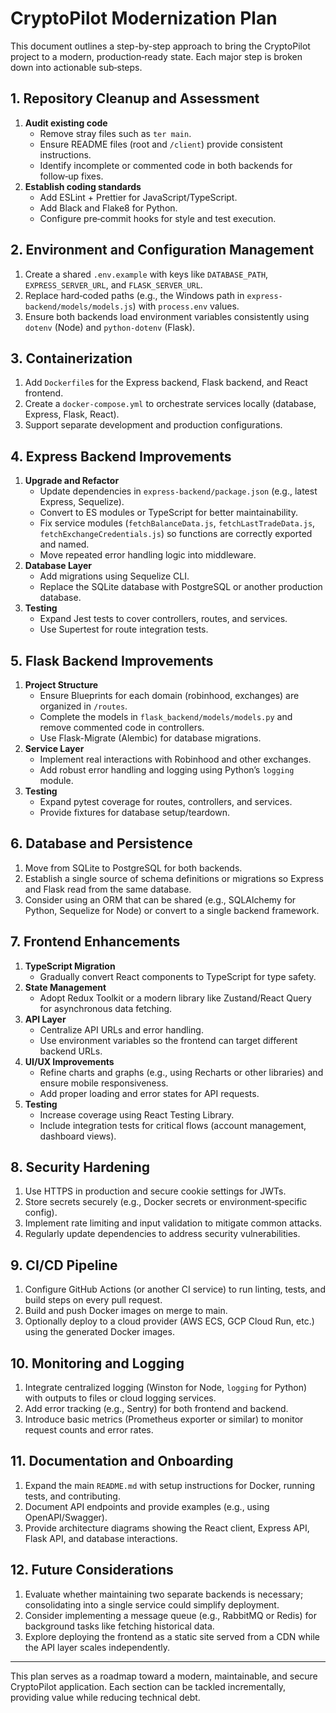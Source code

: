 # CryptoPilot Modernization Plan

This document outlines a step-by-step approach to bring the CryptoPilot project to a modern, production‑ready state.  Each major step is broken down into actionable sub‑steps.

## 1. Repository Cleanup and Assessment

1. **Audit existing code**
   - Remove stray files such as `ter main`.
   - Ensure README files (root and `/client`) provide consistent instructions.
   - Identify incomplete or commented code in both backends for follow‑up fixes.
2. **Establish coding standards**
   - Add ESLint + Prettier for JavaScript/TypeScript.
   - Add Black and Flake8 for Python.
   - Configure pre‑commit hooks for style and test execution.

## 2. Environment and Configuration Management

1. Create a shared `.env.example` with keys like `DATABASE_PATH`, `EXPRESS_SERVER_URL`, and `FLASK_SERVER_URL`.
2. Replace hard‑coded paths (e.g., the Windows path in `express-backend/models/models.js`) with `process.env` values.
3. Ensure both backends load environment variables consistently using `dotenv` (Node) and `python-dotenv` (Flask).

## 3. Containerization

1. Add `Dockerfile`s for the Express backend, Flask backend, and React frontend.
2. Create a `docker-compose.yml` to orchestrate services locally (database, Express, Flask, React).
3. Support separate development and production configurations.

## 4. Express Backend Improvements

1. **Upgrade and Refactor**
   - Update dependencies in `express-backend/package.json` (e.g., latest Express, Sequelize).
   - Convert to ES modules or TypeScript for better maintainability.
   - Fix service modules (`fetchBalanceData.js`, `fetchLastTradeData.js`, `fetchExchangeCredentials.js`) so functions are correctly exported and named.
   - Move repeated error handling logic into middleware.
2. **Database Layer**
   - Add migrations using Sequelize CLI.
   - Replace the SQLite database with PostgreSQL or another production database.
3. **Testing**
   - Expand Jest tests to cover controllers, routes, and services.
   - Use Supertest for route integration tests.

## 5. Flask Backend Improvements

1. **Project Structure**
   - Ensure Blueprints for each domain (robinhood, exchanges) are organized in `/routes`.
   - Complete the models in `flask_backend/models/models.py` and remove commented code in controllers.
   - Use Flask-Migrate (Alembic) for database migrations.
2. **Service Layer**
   - Implement real interactions with Robinhood and other exchanges.
   - Add robust error handling and logging using Python’s `logging` module.
3. **Testing**
   - Expand pytest coverage for routes, controllers, and services.
   - Provide fixtures for database setup/teardown.

## 6. Database and Persistence

1. Move from SQLite to PostgreSQL for both backends.
2. Establish a single source of schema definitions or migrations so Express and Flask read from the same database.
3. Consider using an ORM that can be shared (e.g., SQLAlchemy for Python, Sequelize for Node) or convert to a single backend framework.

## 7. Frontend Enhancements

1. **TypeScript Migration**
   - Gradually convert React components to TypeScript for type safety.
2. **State Management**
   - Adopt Redux Toolkit or a modern library like Zustand/React Query for asynchronous data fetching.
3. **API Layer**
   - Centralize API URLs and error handling.
   - Use environment variables so the frontend can target different backend URLs.
4. **UI/UX Improvements**
   - Refine charts and graphs (e.g., using Recharts or other libraries) and ensure mobile responsiveness.
   - Add proper loading and error states for API requests.
5. **Testing**
   - Increase coverage using React Testing Library.
   - Include integration tests for critical flows (account management, dashboard views).

## 8. Security Hardening

1. Use HTTPS in production and secure cookie settings for JWTs.
2. Store secrets securely (e.g., Docker secrets or environment‑specific config).
3. Implement rate limiting and input validation to mitigate common attacks.
4. Regularly update dependencies to address security vulnerabilities.

## 9. CI/CD Pipeline

1. Configure GitHub Actions (or another CI service) to run linting, tests, and build steps on every pull request.
2. Build and push Docker images on merge to main.
3. Optionally deploy to a cloud provider (AWS ECS, GCP Cloud Run, etc.) using the generated Docker images.

## 10. Monitoring and Logging

1. Integrate centralized logging (Winston for Node, `logging` for Python) with outputs to files or cloud logging services.
2. Add error tracking (e.g., Sentry) for both frontend and backend.
3. Introduce basic metrics (Prometheus exporter or similar) to monitor request counts and error rates.

## 11. Documentation and Onboarding

1. Expand the main `README.md` with setup instructions for Docker, running tests, and contributing.
2. Document API endpoints and provide examples (e.g., using OpenAPI/Swagger).
3. Provide architecture diagrams showing the React client, Express API, Flask API, and database interactions.

## 12. Future Considerations

1. Evaluate whether maintaining two separate backends is necessary; consolidating into a single service could simplify deployment.
2. Consider implementing a message queue (e.g., RabbitMQ or Redis) for background tasks like fetching historical data.
3. Explore deploying the frontend as a static site served from a CDN while the API layer scales independently.

---
This plan serves as a roadmap toward a modern, maintainable, and secure CryptoPilot application.  Each section can be tackled incrementally, providing value while reducing technical debt.
